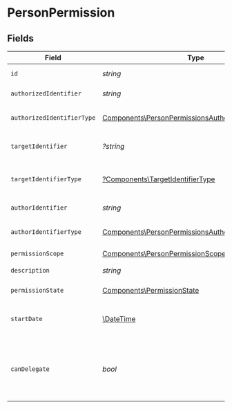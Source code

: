 # PersonPermission


## Fields

| Field                                                                                                                        | Type                                                                                                                         | Required                                                                                                                     | Description                                                                                                                  |
| ---------------------------------------------------------------------------------------------------------------------------- | ---------------------------------------------------------------------------------------------------------------------------- | ---------------------------------------------------------------------------------------------------------------------------- | ---------------------------------------------------------------------------------------------------------------------------- |
| `id`                                                                                                                         | *string*                                                                                                                     | :heavy_check_mark:                                                                                                           | Identyfikator uprawnienia.                                                                                                   |
| `authorizedIdentifier`                                                                                                       | *string*                                                                                                                     | :heavy_check_mark:                                                                                                           | Identyfikator uprawnionego.                                                                                                  |
| `authorizedIdentifierType`                                                                                                   | [Components\PersonPermissionsAuthorizedIdentifierType](../../Models/Components/PersonPermissionsAuthorizedIdentifierType.md) | :heavy_check_mark:                                                                                                           | Typ identyfikatora uprawnionego.                                                                                             |
| `targetIdentifier`                                                                                                           | *?string*                                                                                                                    | :heavy_minus_sign:                                                                                                           | Identyfikator podmiotu docelowego.                                                                                           |
| `targetIdentifierType`                                                                                                       | [?Components\TargetIdentifierType](../../Models/Components/TargetIdentifierType.md)                                          | :heavy_minus_sign:                                                                                                           | Typ identyfikatora podmiotu docelowego.                                                                                      |
| `authorIdentifier`                                                                                                           | *string*                                                                                                                     | :heavy_check_mark:                                                                                                           | Identyfikator uprawniającego.                                                                                                |
| `authorIdentifierType`                                                                                                       | [Components\PersonPermissionsAuthorIdentifierType](../../Models/Components/PersonPermissionsAuthorIdentifierType.md)         | :heavy_check_mark:                                                                                                           | Typ identyfikatora uprawniającego.                                                                                           |
| `permissionScope`                                                                                                            | [Components\PersonPermissionScope](../../Models/Components/PersonPermissionScope.md)                                         | :heavy_check_mark:                                                                                                           | Uprawnienie.                                                                                                                 |
| `description`                                                                                                                | *string*                                                                                                                     | :heavy_check_mark:                                                                                                           | Opis uprawnienia.                                                                                                            |
| `permissionState`                                                                                                            | [Components\PermissionState](../../Models/Components/PermissionState.md)                                                     | :heavy_check_mark:                                                                                                           | Stan uprawnienia.                                                                                                            |
| `startDate`                                                                                                                  | [\DateTime](https://www.php.net/manual/en/class.datetime.php)                                                                | :heavy_check_mark:                                                                                                           | Data rozpoczęcia obowiązywania uprawnienia.                                                                                  |
| `canDelegate`                                                                                                                | *bool*                                                                                                                       | :heavy_check_mark:                                                                                                           | Informacja o możliwości dalszego nadawania uprawnienia w sposób pośredni.                                                    |